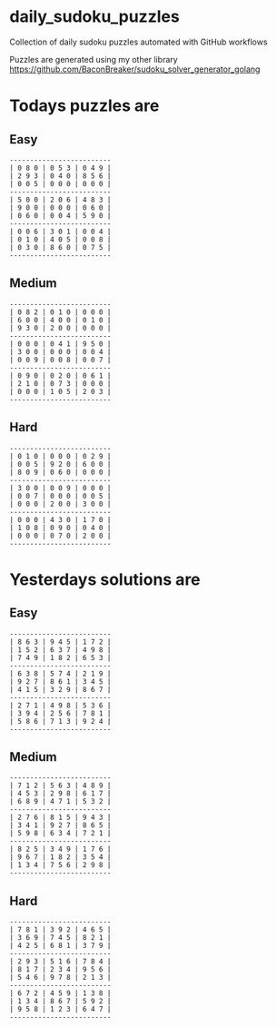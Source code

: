 
# daily_sudoku_puzzles 

Collection of daily sudoku puzzles automated with GitHub workflows 

Puzzles are generated using my other library https://github.com/BaconBreaker/sudoku_solver_generator_golang 
 

# Todays puzzles are 

## Easy 

```
-------------------------
| 0 8 0 | 0 5 3 | 0 4 9 | 
| 2 9 3 | 0 4 0 | 8 5 6 | 
| 0 0 5 | 0 0 0 | 0 0 0 | 
-------------------------
| 5 0 0 | 2 0 6 | 4 8 3 | 
| 9 0 0 | 0 0 0 | 0 6 0 | 
| 0 6 0 | 0 0 4 | 5 9 0 | 
-------------------------
| 0 0 6 | 3 0 1 | 0 0 4 | 
| 0 1 0 | 4 0 5 | 0 0 8 | 
| 0 3 0 | 8 6 0 | 0 7 5 | 
-------------------------
```
## Medium 

```
-------------------------
| 0 8 2 | 0 1 0 | 0 0 0 | 
| 6 0 0 | 4 0 0 | 0 1 0 | 
| 9 3 0 | 2 0 0 | 0 0 0 | 
-------------------------
| 0 0 0 | 0 4 1 | 9 5 0 | 
| 3 0 0 | 0 0 0 | 0 0 4 | 
| 0 0 9 | 0 0 8 | 0 0 7 | 
-------------------------
| 0 9 0 | 0 2 0 | 0 6 1 | 
| 2 1 0 | 0 7 3 | 0 0 0 | 
| 0 0 0 | 1 0 5 | 2 0 3 | 
-------------------------
```
## Hard 

```
-------------------------
| 0 1 0 | 0 0 0 | 0 2 9 | 
| 0 0 5 | 9 2 0 | 6 0 0 | 
| 8 0 9 | 0 6 0 | 0 0 0 | 
-------------------------
| 3 0 0 | 0 0 9 | 0 0 0 | 
| 0 0 7 | 0 0 0 | 0 0 5 | 
| 0 0 0 | 2 0 0 | 3 0 0 | 
-------------------------
| 0 0 0 | 4 3 0 | 1 7 0 | 
| 1 0 8 | 0 9 0 | 0 4 0 | 
| 0 0 0 | 0 7 0 | 2 0 0 | 
-------------------------
```
# Yesterdays solutions are 

## Easy 

```
-------------------------
| 8 6 3 | 9 4 5 | 1 7 2 | 
| 1 5 2 | 6 3 7 | 4 9 8 | 
| 7 4 9 | 1 8 2 | 6 5 3 | 
-------------------------
| 6 3 8 | 5 7 4 | 2 1 9 | 
| 9 2 7 | 8 6 1 | 3 4 5 | 
| 4 1 5 | 3 2 9 | 8 6 7 | 
-------------------------
| 2 7 1 | 4 9 8 | 5 3 6 | 
| 3 9 4 | 2 5 6 | 7 8 1 | 
| 5 8 6 | 7 1 3 | 9 2 4 | 
-------------------------
```
## Medium 

```
-------------------------
| 7 1 2 | 5 6 3 | 4 8 9 | 
| 4 5 3 | 2 9 8 | 6 1 7 | 
| 6 8 9 | 4 7 1 | 5 3 2 | 
-------------------------
| 2 7 6 | 8 1 5 | 9 4 3 | 
| 3 4 1 | 9 2 7 | 8 6 5 | 
| 5 9 8 | 6 3 4 | 7 2 1 | 
-------------------------
| 8 2 5 | 3 4 9 | 1 7 6 | 
| 9 6 7 | 1 8 2 | 3 5 4 | 
| 1 3 4 | 7 5 6 | 2 9 8 | 
-------------------------
```
## Hard 

```
-------------------------
| 7 8 1 | 3 9 2 | 4 6 5 | 
| 3 6 9 | 7 4 5 | 8 2 1 | 
| 4 2 5 | 6 8 1 | 3 7 9 | 
-------------------------
| 2 9 3 | 5 1 6 | 7 8 4 | 
| 8 1 7 | 2 3 4 | 9 5 6 | 
| 5 4 6 | 9 7 8 | 2 1 3 | 
-------------------------
| 6 7 2 | 4 5 9 | 1 3 8 | 
| 1 3 4 | 8 6 7 | 5 9 2 | 
| 9 5 8 | 1 2 3 | 6 4 7 | 
-------------------------
```
